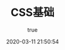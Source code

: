 ---
pageComponent:
  name: Catalogue
  data:
    path: 100201.CSS基础
    imgUrl: /img/01.png
    description: k8S
title: CSS基础
date: 2020-03-11 21:50:54
permalink: /css/base/
sidebar: false
article: false
comment: false
editLink: false
author:
  name: xiaoliuxuesheng
  link: https://github.com/xiaoliuxuesheng
---